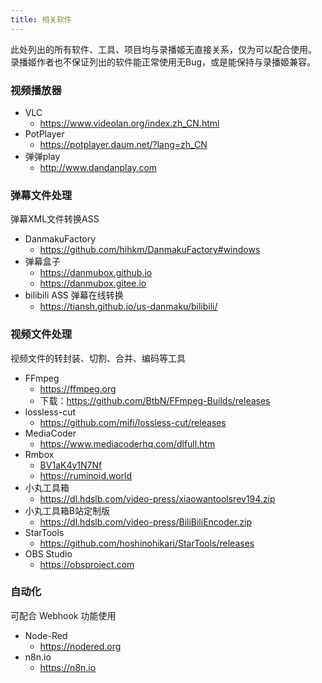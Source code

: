 ```yaml
---
title: 相关软件
---
```


此处列出的所有软件、工具、项目均与录播姬无直接关系，仅为可以配合使用。  
录播姬作者也不保证列出的软件能正常使用无Bug，或是能保持与录播姬兼容。

### 视频播放器

- VLC
  - <a href="https://www.videolan.org/index.zh_CN.html" rel="noopener noreferrer nofollow" target="_blank">https://www.videolan.org/index.zh_CN.html<i class="fa fa-external-link" style="margin-left:5px"></i></a>
- PotPlayer
  - <a href="https://potplayer.daum.net/?lang=zh_CN" rel="noopener noreferrer nofollow" target="_blank">https://potplayer.daum.net/?lang=zh_CN<i class="fa fa-external-link" style="margin-left:5px"></i></a>
- 弹弹play
  - <a href="http://www.dandanplay.com" rel="noopener noreferrer nofollow" target="_blank">http://www.dandanplay.com<i class="fa fa-external-link" style="margin-left:5px"></i></a>

### 弹幕文件处理

弹幕XML文件转换ASS

- DanmakuFactory
  - <a href="https://github.com/hihkm/DanmakuFactory#windows" rel="noopener noreferrer nofollow" target="_blank">https://github.com/hihkm/DanmakuFactory#windows<i class="fa fa-external-link" style="margin-left:5px"></i></a>
- 弹幕盒子
  - <a href="https://danmubox.github.io" rel="noopener noreferrer nofollow" target="_blank">https://danmubox.github.io<i class="fa fa-external-link" style="margin-left:5px"></i></a>
  - <a href="https://danmubox.gitee.io" rel="noopener noreferrer nofollow" target="_blank">https://danmubox.gitee.io<i class="fa fa-external-link" style="margin-left:5px"></i></a>
- bilibili ASS 弹幕在线转换
  - <a href="https://tiansh.github.io/us-danmaku/bilibili/" rel="noopener noreferrer nofollow" target="_blank">https://tiansh.github.io/us-danmaku/bilibili/<i class="fa fa-external-link" style="margin-left:5px"></i></a>

### 视频文件处理

视频文件的转封装、切割、合并、编码等工具

- FFmpeg
  - <a href="https://ffmpeg.org" rel="noopener noreferrer nofollow" target="_blank">https://ffmpeg.org<i class="fa fa-external-link" style="margin-left:5px"></i></a>
  - 下载：<a href="https://github.com/BtbN/FFmpeg-Builds/releases" rel="noopener noreferrer nofollow" target="_blank">https://github.com/BtbN/FFmpeg-Builds/releases<i class="fa fa-external-link" style="margin-left:5px"></i></a>
- lossless-cut
  - <a href="https://github.com/mifi/lossless-cut/releases" rel="noopener noreferrer nofollow" target="_blank">https://github.com/mifi/lossless-cut/releases<i class="fa fa-external-link" style="margin-left:5px"></i></a>
- MediaCoder
  - <a href="https://www.mediacoderhq.com/dlfull.htm" rel="noopener noreferrer nofollow" target="_blank">https://www.mediacoderhq.com/dlfull.htm<i class="fa fa-external-link" style="margin-left:5px"></i></a>
- Rmbox
  - <a href="https://www.bilibili.com/video/BV1aK4y1N7Nf" rel="noopener noreferrer nofollow" target="_blank">BV1aK4y1N7Nf<i class="fa fa-external-link" style="margin-left:5px"></i></a>
  - <a href="https://ruminoid.world" rel="noopener noreferrer nofollow" target="_blank">https://ruminoid.world<i class="fa fa-external-link" style="margin-left:5px"></i></a>
- 小丸工具箱
  - <a href="https://dl.hdslb.com/video-press/xiaowantoolsrev194.zip" rel="noopener noreferrer nofollow" target="_blank">https://dl.hdslb.com/video-press/xiaowantoolsrev194.zip<i class="fa fa-external-link" style="margin-left:5px"></i></a>
- 小丸工具箱B站定制版
  - <a href="https://dl.hdslb.com/video-press/BiliBiliEncoder.zip" rel="noopener noreferrer nofollow" target="_blank">https://dl.hdslb.com/video-press/BiliBiliEncoder.zip<i class="fa fa-external-link" style="margin-left:5px"></i></a>
- StarTools
  - <a href="https://github.com/hoshinohikari/StarTools/releases" rel="noopener noreferrer nofollow" target="_blank">https://github.com/hoshinohikari/StarTools/releases<i class="fa fa-external-link" style="margin-left:5px"></i></a>
- OBS Studio
  - <a href="https://obsproject.com" rel="noopener noreferrer nofollow" target="_blank">https://obsproject.com<i class="fa fa-external-link" style="margin-left:5px"></i></a>

### 自动化

可配合 Webhook 功能使用

- Node-Red
  - <a href="https://nodered.org" rel="noopener noreferrer nofollow" target="_blank">https://nodered.org<i class="fa fa-external-link" style="margin-left:5px"></i></a>
- n8n.io
  - <a href="https://n8n.io" rel="noopener noreferrer nofollow" target="_blank">https://n8n.io<i class="fa fa-external-link" style="margin-left:5px"></i></a>
